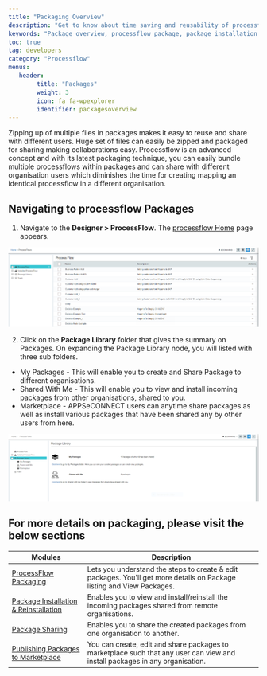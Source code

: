 ```yaml
---
title: "Packaging Overview"
description: "Get to know about time saving and reusability of processflow using packages"
keywords: "Package overview, processflow package, package installation and reinstallation, publishing packages, publish packages to marketplace"
toc: true
tag: developers
category: "Processflow"
menus: 
   header:
        title: "Packages"
        weight: 3
        icon: fa fa-wpexplorer
        identifier: packagesoverview
---
```

Zipping up of multiple files in packages makes it easy to reuse and share 
with different users. Huge set of files can easily be zipped and packaged for sharing making 
collaborations easy. Processflow is an advanced concept and with its 
latest packaging technique, you can easily bundle multiple processflows 
within packages and can share with different organisation users which 
diminishes the time for creating mapping an identical processflow in a 
different organisation.  

## Navigating to processflow Packages

1) Navigate to the **Designer > ProcessFlow**. The [processflow Home](/processflow/processflow-listing-page/) page appears.

![pfprocess1.png](/staticfiles/processflow/media/pfprocess1.png)

2) Click on the **Package Library** folder that gives the summary on Packages. On expanding the Package Library node, you will listed with three sub folders.

- My Packages - This will enable you to create and Share Package to different organisations.
- Shared With Me - This will enable you to view and install incoming packages from other organisations, shared to you.
- Marketplace - APPSeCONNECT users can anytime share packages as well as install various packages that have been shared any by other users from here.

![packagelisting1](/staticfiles/processflow/media/packagelisting1.png)

## For more details on packaging, please visit the below sections

|Modules|Description|
|------------------|----------------|
| [ProcessFlow Packaging](/processflow/processflow-packaging/) | Lets you understand the steps to create & edit packages. You'll get more details on Package listing and View Packages.|
| [Package Installation & Reinstallation](/processflow/processflow-package-installation/) | Enables you to view and install/reinstall the incoming packages shared from remote organisations.|
| [Package Sharing](/processflow/processflow-package-sharing/) | Enables you to share the created packages from one organisation to another.|
| [Publishing Packages to Marketplace](/processflow/create-publish-comments/) | You can create, edit and share packages to marketplace such that any user can view and install packages in any organisation.|
